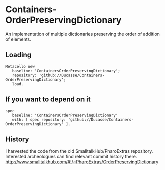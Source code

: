 # Containers-OrderPreservingDictionary
An implementation of multiple dictionaries preserving the order of addition of elements.

## Loading

```
Metacello new
   baseline: 'ContainersOrderPreservingDictionary';
   repository: 'github://Ducasse/Containers-OrderPreservingDictionary';
   load.
```

## If you want to depend on it

```
spec 
   baseline: 'ContainersOrderPreservingDictionary' 
   with: [ spec repository: 'github://Ducasse/Containers-OrderPreservingDictionary' ].
```

## History
I harvested the code from the old SmalltalkHub/PharoExtras repository. Interested archeologues can find relevant commit history there. 
http://www.smalltalkhub.com/#!/~PharoExtras/OrderPreservingDictionary
